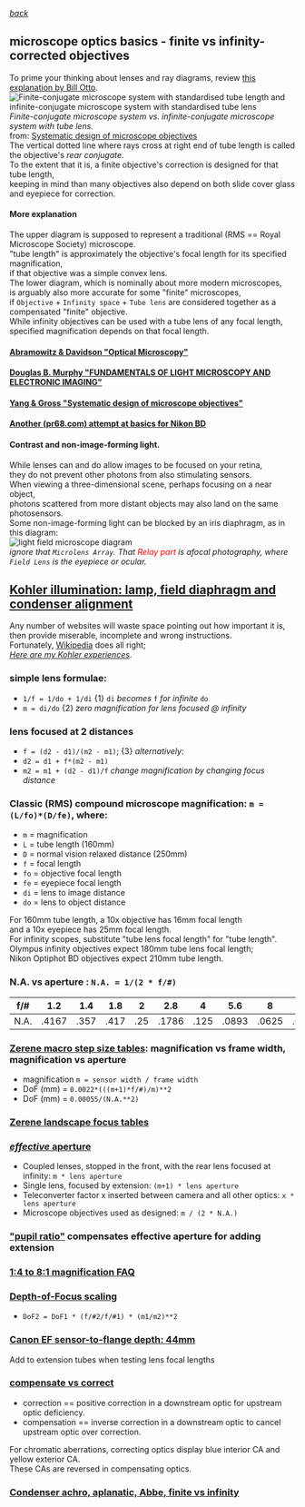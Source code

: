  *[back](./)*
## microscope optics basics - finite vs infinity-corrected objectives  
To prime your thinking about lenses and ray diagrams, review
[this explanation by Bill Otto](https://www.quora.com/Where-would-the-image-go-on-this-ray-diagram-of-a-telescope-What-about-the-axis-of-symmetry-Im-extremely-confused/answer/Bill-Otto-5).  
![Finite-conjugate microscope system with standardised tube length and infinite-conjugate microscope system with standardised tube lens](https://www.researchgate.net/publication/333091817/figure/fig4/AS:769795272220674@1560544903396/Finite-conjugate-microscope-system-with-standardised-tube-length-and-infinite-conjugate.png)  
*Finite-conjugate microscope system vs. infinite-conjugate microscope system with tube lens.*  
from:  [Systematic design of microscope objectives](https://www.researchgate.net/publication/333091817_Systematic_design_of_microscope_objectives_Part_I_System_review_and_analysis)  
The vertical dotted line where rays cross at right end of tube length is called the objective's *rear conjugate*.  
To the extent that it is, a finite objective's correction is designed for that tube length,  
keeping in mind than many objectives also depend on both slide cover glass and eyepiece for correction.  
#### More explanation
The upper diagram is supposed to represent a traditional (RMS == Royal Microscope Society) microscope.  
"tube length" is approximately the objective's focal length for its specified magnification,  
if that objective was a simple convex lens.  
The lower diagram, which is nominally about more modern microscopes,   
is arguably also more accurate for some "finite" microscopes,  
if `Objective` + `Infinity space` + `Tube lens` are considered together as a compensated "finite" objective.  
While infinity objectives can be used with a tube lens of any focal length,  
specified magnification depends on that focal length.  

#### [Abramowitz &amp; Davidson "Optical Microscopy"](https://micro.magnet.fsu.edu/primer/pdfs/microscopy.pdf)  
#### [Douglas B. Murphy "FUNDAMENTALS OF LIGHT MICROSCOPY AND ELECTRONIC IMAGING"](https://www.biology.uoc.gr/courses/BIOL493/documents/book.pdf)  
#### [Yang &amp; Gross "Systematic design of microscope objectives"](https://www.degruyter.com/document/doi/10.1515/aot-2019-0002/html?lang=en)  
#### [Another (pr68.com) attempt at basics for Nikon BD](http://www.prc68.com/I/MicroPhotography.html)  

#### Contrast and non-image-forming light.  
While lenses can and do allow images to be focused on your retina,  
they do not prevent other photons from also stimulating sensors.  
When viewing a three-dimensional scene, perhaps focusing on a near object,   
photons scattered from more distant objects may also land on the same photosensors.  
Some non-image-forming light can be blocked by an iris diaphragm, as in this diagram:  
![light field microscope diagram](https://www.researchgate.net/profile/Lois-Mignard-Debise/publication/324525451/figure/fig21/AS:615507233353755@1523759768932/Sketch-of-our-light-field-microscope.png)  
*ignore that `Microlens Array`. That <font color=red>Relay part</font> is afocal photography, where `Field Lens` is the eyepiece or ocular.*  

## [Kohler illumination: lamp, field diaphragm and condenser alignment](https://en.wikipedia.org/wiki/K%C3%B6hler_illumination)  
Any number of websites will waste space pointing out how important it is,  
then provide miserable, incomplete and wrong instructions.  
Fortunately, [Wikipedia](https://en.wikipedia.org/wiki/K%C3%B6hler_illumination) does all right;  
*[Here are my Kohler experiences](AO/#Kohler)*.  

### simple lens formulae:
- `1/f = 1/do + 1/di`	{1} `di` *becomes* `f` *for infinite* `do`   
- `m = di/do`	{2} *zero magnification for lens focused @ infinity*  

### lens focused at 2 distances
- `f = (d2 - d1)/(m2 - m1)`; {3}  *alternatively:*  
- `d2 = d1 + f*(m2 - m1)`  
- `m2 = m1 + (d2 - d1)/f`  *change magnification by changing focus distance*  

### Classic (RMS) compound microscope magnification: `m = (L/fo)*(D/fe)`, where:  
- `m` = magnification    
- `L` = tube length (160mm)  
- `D` = normal vision relaxed distance (250mm)  
- `f` = focal length  
- `fo` = objective focal length  
- `fe` = eyepiece focal length  
- `di` = lens to image distance
- `do` = lens to object distance

For 160mm tube length, a 10x objective has 16mm focal length  
and a 10x eyepiece has 25mm focal length.  
For infinity scopes, substitute "tube lens focal length" for "tube length".  
Olympus infinity objectives expect 180mm tube lens focal length;  
Nikon Optiphot BD objectives expect 210mm tube length.  

### N.A. vs aperture : `N.A. = 1/(2 * f/#)`  
| f/# |  1.2  |  1.4 |  1.8 |  2  |  2.8  |   4  |  5.6  |   8   |  11  |   16   |  
| --- | ----- | ---- | ---- | --- | ----- | ---- | ----- | ----- | ---- | ------ |  
| N.A.| .4167 | .357 | .417 | .25 | .1786 | .125 | .0893 | .0625 | .045 | .03125 |  

### [Zerene macro step size tables](https://zerenesystems.com/cms/stacker/docs/tables/macromicrodof): magnification vs frame width, magnification vs aperture  
- magnification `m = sensor width / frame width`  
- DoF (mm) = `0.0022*(((m+1)*f/#)/m)**2`  
- DoF (mm) = `0.00055/(N.A.**2)`  

### [Zerene landscape focus tables](https://zerenesystems.com/cms/stacker/docs/tables/landscapes)  
### [*effective* aperture](https://www.photomacrography.net/forum/viewtopic.php?f=29&t=44327)  
- Coupled lenses, stopped in the front, with the rear lens focused at infinity: `m * lens aperture`  
- Single lens, focused by extension: `(m+1) * lens aperture`  
- Teleconverter factor x inserted between camera and all other optics: `x * lens aperture`  
- Microscope objectives used as designed: `m / (2 * N.A.)`  

### ["pupil ratio"](https://www.photomacrography.net/forum/viewtopic.php?f=29&t=8895) compensates effective aperture for adding extension
### [1:4 to 8:1 magnification FAQ](https://www.photomacrography.net/forum/viewtopic.php?f=29&t=24891)
### [Depth-of-Focus scaling](https://www.photomacrography.net/forum/viewtopic.php?f=8&t=19755)  
- `DoF2 = DoF1 * (f/#2/f/#1) * (m1/m2)**2`

### [Canon EF sensor-to-flange depth: 44mm](https://briansmith.com/flange-focal-distance-guide/)  
Add to extension tubes when testing lens focal lengths  

### [compensate vs correct](https://www.microbehunter.com/microscopy-forum/viewtopic.php?p=107377#p107377)  
-   correction == positive correction in a downstream optic for upstream optic deficiency.  
-   compensation == inverse correction in a downstream optic to cancel upstream optic over correction.  

For chromatic aberrations, correcting optics display blue interior CA and yellow exterior CA.  
These CAs are reversed in compensating optics.  

### [Condenser achro, aplanatic, Abbe, finite vs infinity](https://www.microbehunter.com/microscopy-forum/viewtopic.php?p=107377#p107377)

